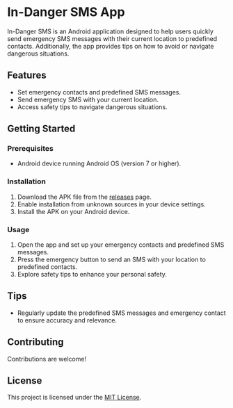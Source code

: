 # In-Danger SMS App

In-Danger SMS is an Android application designed to help users quickly send emergency SMS messages with their current location to predefined contacts. Additionally, the app provides tips on how to avoid or navigate dangerous situations.

## Features

- Set emergency contacts and predefined SMS messages.
- Send emergency SMS with your current location.
- Access safety tips to navigate dangerous situations.

## Getting Started

### Prerequisites

- Android device running Android OS (version 7 or higher).

### Installation

1. Download the APK file from the [releases](https://github.com/yourusername/in-danger-sms/releases) page.
2. Enable installation from unknown sources in your device settings.
3. Install the APK on your Android device.

### Usage

1. Open the app and set up your emergency contacts and predefined SMS messages.
2. Press the emergency button to send an SMS with your location to predefined contacts.
3. Explore safety tips to enhance your personal safety.

## Tips

- Regularly update the predefined SMS messages and emergency contact to ensure accuracy and relevance.

## Contributing

Contributions are welcome!

## License

This project is licensed under the [MIT License](LICENSE).

